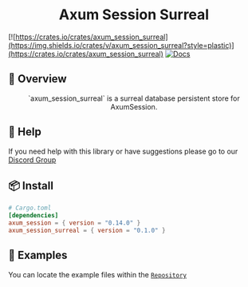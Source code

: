 <h1 align="center">
Axum Session Surreal
</h1>

[![https://crates.io/crates/axum_session_surreal](https://img.shields.io/crates/v/axum_session_surreal?style=plastic)](https://crates.io/crates/axum_session_surreal)
[![Docs](https://docs.rs/axum_session_surreal/badge.svg)](https://docs.rs/axum_session_surreal)

## 📑 Overview

<p align="center">
`axum_session_surreal` is a surreal database persistent store for AxumSession.
</p>

## 🚨 Help

If you need help with this library or have suggestions please go to our [Discord Group](https://discord.gg/gVXNDwpS3Z)

## 📦 Install
```toml
# Cargo.toml
[dependencies]
axum_session = { version = "0.14.0" }
axum_session_surreal = { version = "0.1.0" }
```

## 🔎 Examples

You can locate the example files within the [`Repository`](https://github.com/AscendingCreations/AxumSession/tree/main/examples) 